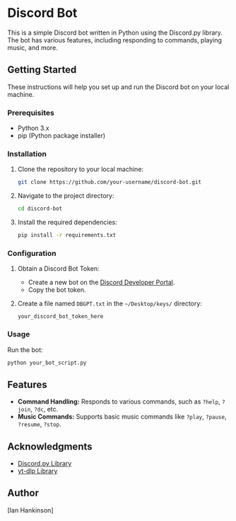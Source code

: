 # Discord Bot

This is a simple Discord bot written in Python using the Discord.py library. The bot has various features, including responding to commands, playing music, and more.

## Getting Started

These instructions will help you set up and run the Discord bot on your local machine.

### Prerequisites

- Python 3.x
- pip (Python package installer)

### Installation

1. Clone the repository to your local machine:

    ```bash
    git clone https://github.com/your-username/discord-bot.git
    ```

2. Navigate to the project directory:

    ```bash
    cd discord-bot
    ```

3. Install the required dependencies:

    ```bash
    pip install -r requirements.txt
    ```

### Configuration

1. Obtain a Discord Bot Token:

   - Create a new bot on the [Discord Developer Portal](https://discord.com/developers/applications).
   - Copy the bot token.

2. Create a file named `DBGPT.txt` in the `~/Desktop/keys/` directory:

    ```plaintext
    your_discord_bot_token_here
    ```

### Usage

Run the bot:

```bash
python your_bot_script.py
```

## Features

- **Command Handling:** Responds to various commands, such as `?help`, `?join`, `?dc`, etc.
- **Music Commands:** Supports basic music commands like `?play`, `?pause`, `?resume`, `?stop`.

## Acknowledgments

- [Discord.py Library](https://github.com/Rapptz/discord.py)
- [yt-dlp Library](https://github.com/yt-dlp/yt-dlp)

## Author

[Ian Hankinson]
